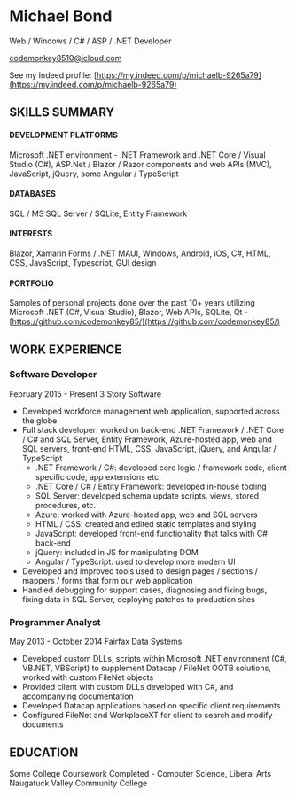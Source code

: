 # Michael Bond
Web / Windows / C# / ASP / .NET Developer

[codemonkey8510@icloud.com](mailto:codemonkey8510@icloud.com?subject=Resume)

See my Indeed profile: [https://my.indeed.com/p/michaelb-9265a79](https://my.indeed.com/p/michaelb-9265a79)

## SKILLS SUMMARY

#### DEVELOPMENT PLATFORMS
Microsoft .NET environment - .NET Framework and .NET Core / Visual Studio (C#), ASP.Net / Blazor / Razor components and web APIs (MVC), JavaScript, jQuery, some Angular / TypeScript

#### DATABASES
SQL / MS SQL Server / SQLite, Entity Framework

#### INTERESTS
Blazor, Xamarin Forms / .NET MAUI, Windows, Android, iOS, C#, HTML, CSS, JavaScript, Typescript, GUI design

#### PORTFOLIO
Samples of personal projects done over the past 10+ years utilizing Microsoft .NET (C#, Visual Studio), Blazor, Web APIs, SQLite, Qt - [https://github.com/codemonkey85/](https://github.com/codemonkey85/)

## WORK EXPERIENCE
### Software Developer
February 2015 - Present
3 Story Software

- Developed workforce management web application, supported across the globe
- Full stack developer: worked on back-end .NET Framework / .NET Core / C# and SQL Server, Entity Framework, Azure-hosted app, web and SQL servers, front-end HTML, CSS, JavaScript, jQuery, and Angular / TypeScript
    - .NET Framework / C#: developed core logic / framework code, client specific code, app extensions etc.
    - .NET Core / C# / Entity Framework: developed in-house tooling
    - SQL Server: developed schema update scripts, views, stored procedures, etc.
    - Azure: worked with Azure-hosted app, web and SQL servers
    - HTML / CSS: created and edited static templates and styling
    - JavaScript: developed front-end functionality that talks with C# back-end
    - jQuery: included in JS for manipulating DOM
    - Angular / TypeScript: used to develop more modern UI
- Developed and improved tools used to design pages / sections / mappers / forms that form our web application
- Handled debugging for support cases, diagnosing and fixing bugs, fixing data in SQL Server, deploying patches to production sites


### Programmer Analyst
May 2013 - October 2014
Fairfax Data Systems

- Developed custom DLLs, scripts within Microsoft .NET environment (C#, VB.NET, VBScript) to supplement Datacap / FileNet OOTB solutions, worked with custom FileNet objects
- Provided client with custom DLLs developed with C#, and accompanying documentation
- Developed Datacap applications based on specific client requirements
- Configured FileNet and WorkplaceXT for client to search and modify documents

## EDUCATION

Some College Coursework Completed - Computer Science, Liberal Arts
Naugatuck Valley Community College
